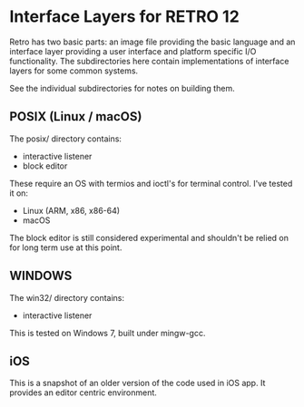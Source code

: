 # Interface Layers for RETRO 12

Retro has two basic parts: an image file providing the basic language and an interface layer providing a user interface and platform specific I/O functionality. The subdirectories here contain implementations of interface layers for some common systems.

See the individual subdirectories for notes on building them.

## POSIX (Linux / macOS)

The posix/ directory contains:

- interactive listener
- block editor

These require an OS with termios and ioctl's for terminal control. I've tested it on:

- Linux (ARM, x86, x86-64)
- macOS

The block editor is still considered experimental and shouldn't be relied on for long term use at this point.

## WINDOWS

The win32/ directory contains:

- interactive listener

This is tested on Windows 7, built under mingw-gcc.

## iOS

This is a snapshot of an older version of the code used in iOS app. It provides an editor centric environment.

